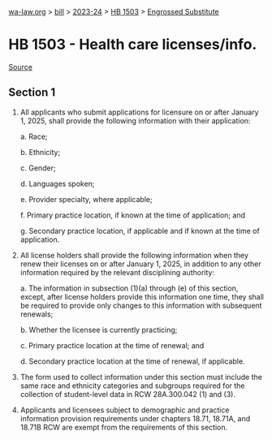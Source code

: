 [wa-law.org](/) > [bill](/bill/) > [2023-24](/bill/2023-24/) > [HB 1503](/bill/2023-24/hb/1503/) > [Engrossed Substitute](/bill/2023-24/hb/1503/S.E/)

# HB 1503 - Health care licenses/info.

[Source](http://lawfilesext.leg.wa.gov/biennium/2023-24/Pdf/Bills/House%20Bills/1503-S.E.pdf)

## Section 1
1. All applicants who submit applications for licensure on or after January 1, 2025, shall provide the following information with their application:

    a. Race;

    b. Ethnicity;

    c. Gender;

    d. Languages spoken;

    e. Provider specialty, where applicable;

    f. Primary practice location, if known at the time of application; and

    g. Secondary practice location, if applicable and if known at the time of application.

2. All license holders shall provide the following information when they renew their licenses on or after January 1, 2025, in addition to any other information required by the relevant disciplining authority:

    a. The information in subsection (1)(a) through (e) of this section, except, after license holders provide this information one time, they shall be required to provide only changes to this information with subsequent renewals;

    b. Whether the licensee is currently practicing;

    c. Primary practice location at the time of renewal; and

    d. Secondary practice location at the time of renewal, if applicable.

3. The form used to collect information under this section must include the same race and ethnicity categories and subgroups required for the collection of student-level data in RCW 28A.300.042 (1) and (3).

4. Applicants and licensees subject to demographic and practice information provision requirements under chapters 18.71, 18.71A, and 18.71B RCW are exempt from the requirements of this section.

